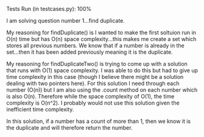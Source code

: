 Tests Run (in testcases.py): 100%


I am solving question number 1...find duplicate. 

My reasoning for findDuplicate() is I wanted to make the first soltuion run in O(n) time but has O(n) space complexity...this makes me create a set which stores all previous numbers. We know that if a number is already in the set...then it has been added previously meaning it is the duplicate. 

My reasoning for findDuplicateTwo() is trying to come up with a solution that runs with O(1) space complexity. I was able to do this but had to give up time complexity in this case (though I believe there might be a solution dealing with two pointers here). For this solution I need through each number (O(n)) but I am also using the .count method on each number which is also O(n). Therefore while the space complexity of O(1), the time complexity is O(n^2).  I probably would not use this solution given the inefficient time complexity. 

In this solution, if a number has a count of more than 1, then we know it is the duplicate and will therefore return the number. 